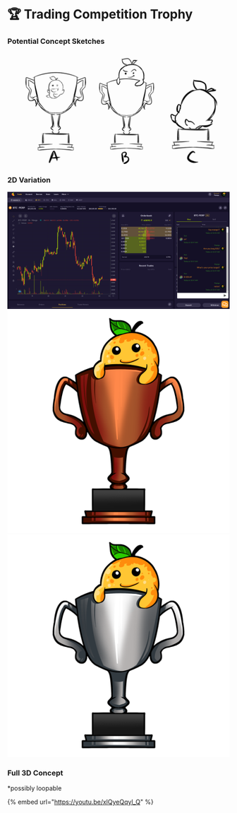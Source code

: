 # 🏆 Trading Competition Trophy

### Potential Concept Sketches

![](<../../.gitbook/assets/image (6) (1).png>)

### 2D Variation

![](<../../.gitbook/assets/image (12) (1) (1).png>)![](<../../.gitbook/assets/image (14) (1) (1) (1).png>)![](<../../.gitbook/assets/image (13) (1) (1) (1).png>)

### Full 3D Concept

\*possibly loopable&#x20;

{% embed url="https://youtu.be/xlQyeQqyl_Q" %}
